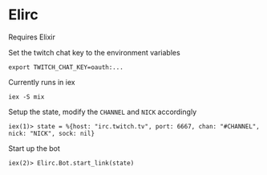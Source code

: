 Elirc
=====

Requires Elixir 

Set the twitch chat key to the environment variables

	export TWITCH_CHAT_KEY=oauth:...

Currently runs in iex

	iex -S mix

Setup the state, modify the `CHANNEL` and `NICK` accordingly

	iex(1)> state = %{host: "irc.twitch.tv", port: 6667, chan: "#CHANNEL", nick: "NICK", sock: nil}

Start up the bot

	iex(2)> Elirc.Bot.start_link(state)
